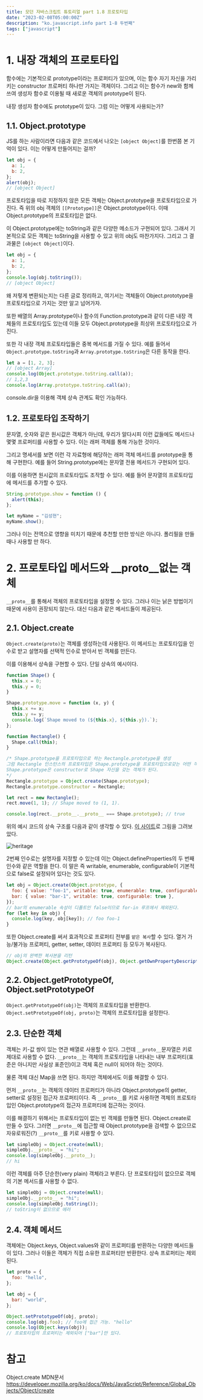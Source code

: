 ```yaml
---
title: 모던 자바스크립트 튜토리얼 part 1.8 프로토타입
date: "2023-02-08T05:00:00Z"
description: "ko.javascript.info part 1-8 두번째"
tags: ["javascript"]
---
```


# 1. 내장 객체의 프로토타입

함수에는 기본적으로 prototype이라는 프로퍼티가 있으며, 이는 함수 자기 자신을 가리키는 constructor 프로퍼티 하나만 가지는 객체이다. 그리고 이는 함수가 new와 함께 쓰여 생성자 함수로 이용될 때 새로운 객체의 prototype이 된다.

내장 생성자 함수에도 prototype이 있다. 그럼 이는 어떻게 사용되는가?

## 1.1. Object.prototype

JS를 하는 사람이라면 다음과 같은 코드에서 나오는 `[object Object]`를 한번쯤 본 기억이 있다. 이는 어떻게 만들어지는 걸까?

```js
let obj = {
  a: 1,
  b: 2,
};
alert(obj);
// [object Object]
```

프로토타입을 따로 지정하지 않은 모든 객체는 Object.prototype을 프로토타입으로 가진다. 즉 위의 obj 객체의 `[[Prototype]]`은 Object.prototype이다. 이때 Object.prototype의 프로토타입은 없다.

이 Object.prototype에는 toString과 같은 다양한 메소드가 구현되어 있다. 그래서 기본적으로 모든 객체는 toString을 사용할 수 있고 위의 obj도 마찬가지다. 그리고 그 결과물은 `[object Object]`이다.

```js
let obj = {
  a: 1,
  b: 2,
};
console.log(obj.toString());
// [object Object]
```

왜 저렇게 변환되는지는 다른 글로 정리하고, 여기서는 객체들이 Object.prototype을 프로토타입으로 가지는 것만 알고 넘어가자.

또한 배열의 Array.prototype이나 함수의 Function.prototype과 같이 다른 내장 객체들의 프로토타입도 있는데 이들 모두 Object.prototype을 최상위 프로토타입으로 가진다.

또한 각 내장 객체 프로토타입들은 중복 메서드를 가질 수 있다. 예를 들어서 `Object.prototype.toString`과 `Array.prototype.toString`은 다른 동작을 한다.

```js
let a = [1, 2, 3];
// [object Array]
console.log(Object.prototype.toString.call(a));
// 1,2,3
console.log(Array.prototype.toString.call(a));
```

console.dir을 이용해 객체 상속 관계도 확인 가능하다.

## 1.2. 프로토타입 조작하기

문자열, 숫자와 같은 원시값은 객체가 아닌데, 우리가 알다시피 이런 값들에도 메서드나 몇몇 프로퍼티를 사용할 수 있다. 이는 래퍼 객체를 통해 가능한 것이다.

그리고 명세서를 보면 이런 각 자료형에 해당하는 래퍼 객체 메서드를 prototype을 통해 구현한다. 예를 들어 String.prototype에는 문자열 전용 메서드가 구현되어 있다.

이를 이용하면 원시값의 프로토타입도 조작할 수 있다. 예를 들어 문자열의 프로토타입에 메서드를 추가할 수 있다. 

```js
String.prototype.show = function () {
  alert(this);
};

let myName = "김성현";
myName.show();
```

그러나 이는 전역으로 영향을 미치기 때문에 추천할 만한 방식은 아니다. 폴리필을 만들 때나 사용할 만 하다.

# 2. 프로토타입 메서드와 __proto__없는 객체

`__proto__`를 통해서 객체의 프로토타입을 설정할 수 있다. 그러나 이는 낡은 방법이기 때문에 사용이 권장되지 않는다. 대신 다음과 같은 메서드들이 제공된다.

## 2.1. Object.create

`Object.create(proto)`는 객체를 생성하는데 사용된다. 이 메서드는 프로토타입을 인수로 받고 설명자를 선택적 인수로 받아서 빈 객체를 만든다.

이를 이용해서 상속을 구현할 수 있다. 단일 상속의 예시이다.

```js
function Shape() {
  this.x = 0;
  this.y = 0;
}

Shape.prototype.move = function (x, y) {
  this.x += x;
  this.y += y;
  console.log(`Shape moved to (${this.x}, ${this.y}).`);
};

function Rectangle() {
  Shape.call(this);
}

/* Shape.prototype을 프로토타입으로 하는 Rectangle.prototype을 생성
그럼 Rectangle 인스턴스의 프로토타입은 Shape.prototype을 프로토타입으로갖는 어떤 객체이고
Shape.prototype은 constructor로 Shape 자신을 갖는 객체가 된다.
*/
Rectangle.prototype = Object.create(Shape.prototype);
Rectangle.prototype.constructor = Rectangle;

let rect = new Rectangle();
rect.move(1, 1); // Shape moved to (1, 1).

console.log(rect.__proto__.__proto__ === Shape.prototype); // true
```

위의 예시 코드의 상속 구조를 다음과 같이 생각할 수 있다. [이 사이트](https://excalidraw.com/)로 그림을 그려보았다.

![heritage](./heritage.png)

2번째 인수로는 설명자를 지정할 수 있는데 이는 Object.defineProperties의 두 번째 인수와 같은 역할을 한다. 이 말은 즉 writable, enumerable, configurable이 기본적으로 false로 설정되어 있다는 것도 있다.

```js
let obj = Object.create(Object.prototype, {
  foo: { value: "foo-1", writable: true, enumerable: true, configurable: true },
  bar: { value: "bar-1", writable: true, configurable: true },
});
// bar의 enumerable 속성이 디폴트인 false이므로 for-in 루프에서 제외된다.
for (let key in obj) {
  console.log(key, obj[key]); // foo foo-1
}
```

또한 Object.create를 써서 효과적으로 프로퍼티 전부를 `얕은 복사`할 수 있다. 열거 가능/불가능 프로퍼티, getter, setter, 데이터 프로퍼티 등 모두가 복사된다.

```js
// obj의 완벽한 복사본을 리턴
Object.create(Object.getPrototypeOf(obj), Object.getOwnPropertyDescriptors(obj));
```

## 2.2. Object.getPrototypeOf, Object.setPrototypeOf

`Object.getPrototypeOf(obj)`는 객체의 프로토타입을 반환한다. `Object.setPrototypeOf(obj, proto)`는 객체의 프로토타입을 설정한다.

## 2.3. 단순한 객체

객체는 키-값 쌍이 있는 연관 배열로 사용할 수 있다. 그런데 `__proto__`문자열은 키로 제대로 사용할 수 없다. `__proto__`는 객체의 프로토타입을 나타내는 내부 프로퍼티(표준은 아니지만 사실상 표준인)이고 객체 혹은 null이 되어야 하는 것이다.

물론 객체 대신 Map을 쓰면 된다. 하지만 객체에서도 이를 해결할 수 있다.

먼저 `__proto__`는 객체의 데이터 프로퍼티가 아니라 Object.prototype의 getter, setter로 설정된 접근자 프로퍼티이다. 즉 `__proto__`를 키로 사용하면 객체의 프로토타입인 Object.prototype의 접근자 프로퍼티에 접근하는 것이다.

이를 해결하기 위해서는 프로토타입이 없는 빈 객체를 만들면 된다. Object.create로 만들 수 있다. 그러면 `__proto__`에 접근할 때 Object.prototype을 검색할 수 없으므로 자유로워진(?) `__proto__`를 키로 사용할 수 있다.

```js
let simpleObj = Object.create(null);
simpleObj.__proto__ = "hi";
console.log(simpleObj.__proto__);
// hi
```

이런 객체를 아주 단순한(very plain) 객체라고 부른다. 단 프로토타입이 없으므로 객체의 기본 메서드를 사용할 수 없다.

```js
let simpleObj = Object.create(null);
simpleObj.__proto__ = "hi";
console.log(simpleObj.toString());
// toString이 없으므로 에러
```

## 2.4. 객체 메서드

객체에는 Object.keys, Object.values와 같이 프로퍼티를 반환하는 다양한 메서드들이 있다. 그러나 이들은 객체가 직접 소유한 프로퍼티만 반환한다. 상속 프로퍼티는 제외된다.

```js
let proto = {
  foo: "hello",
};

let obj = {
  bar: "world",
};

Object.setPrototypeOf(obj, proto);
console.log(obj.foo); // foo에 접근 가능. "hello"
console.log(Object.keys(obj));
// 프로토타입의 프로퍼티는 제외되어 ["bar"]만 있다.
```

# 참고

Object.create MDN문서 https://developer.mozilla.org/ko/docs/Web/JavaScript/Reference/Global_Objects/Object/create